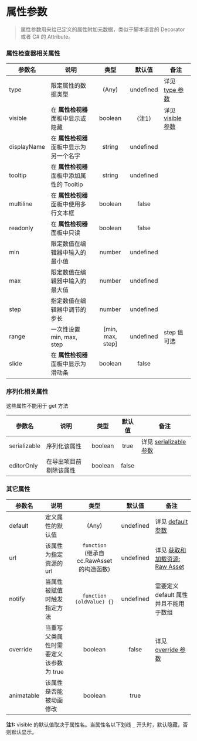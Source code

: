 # 属性参数

> 属性参数用来给已定义的属性附加元数据，类似于脚本语言的 Decorator 或者 C# 的 Attribute。

### 属性检查器相关属性

参数名 | 说明 | 类型 | 默认值 | 备注
--- | --- |:---:|:---:|---
type | 限定属性的数据类型 | (Any) | undefined | 详见 [type 参数](./class.md#type)
visible | 在 **属性检视器** 面板中显示或隐藏 | boolean | (注1) | 详见 [visible 参数](./class.md#visible)
displayName | 在 **属性检视器** 面板中显示为另一个名字 | string | undefined |
tooltip | 在 **属性检视器** 面板中添加属性的 Tooltip | string | undefined |
multiline | 在 **属性检视器** 面板中使用多行文本框 | boolean | false |
readonly | 在 **属性检视器** 面板中只读 | boolean | false |
min | 限定数值在编辑器中输入的最小值 | number | undefined |
max | 限定数值在编辑器中输入的最大值 | number | undefined |
step | 指定数值在编辑器中调节的步长 | number | undefined |
range | 一次性设置 min, max, step | [min, max, step] | undefined | step 值可选
slide | 在 **属性检视器** 面板中显示为滑动条 | boolean | false |

### 序列化相关属性

这些属性不能用于 get 方法

参数名 | 说明 | 类型 | 默认值 | 备注
--- | --- |:---:|:---:|---
serializable | 序列化该属性 | boolean | true |  详见 [serializable 参数](./class.md#serializable)
editorOnly | 在导出项目前剔除该属性 | boolean | false |

### 其它属性

参数名 | 说明 | 类型 | 默认值 | 备注
--- | --- |:---:|:---:|---
default | 定义属性的默认值 | (Any) | undefined | 详见 [default 参数](./class.md#default)
url | 该属性为指定资源的 url | `function` <br> (继承自 cc.RawAsset 的构造函数) | undefined | 详见 [获取和加载资源: Raw Asset](../load-assets.md#raw-asset)
notify | 当属性被赋值时触发指定方法 | `function (oldValue) {}` | undefined | 需要定义 default 属性并且不能用于数组
override | 当重写父类属性时需要定义该参数为 true | boolean | false | 详见 [override 参数](./class.md#override)
animatable | 该属性是否能被动画修改 | boolean | true |

**注1:** visible 的默认值取决于属性名。当属性名以下划线 `_` 开头时，默认隐藏，否则默认显示。
